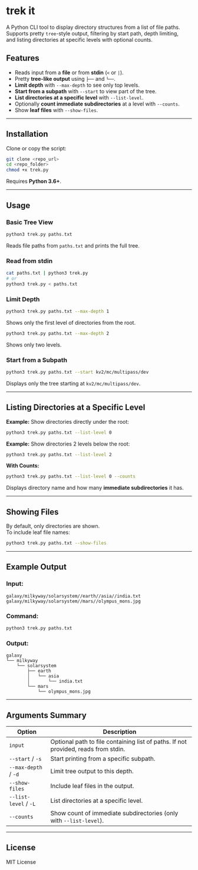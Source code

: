 # trek it

A Python CLI tool to display directory structures from a list of file paths.  
Supports pretty `tree`-style output, filtering by start path, depth limiting,  
and listing directories at specific levels with optional counts.

## Features
- Reads input from a **file** or from **stdin** (`<` or `|`).
- Pretty **tree-like output** using `├──` and `└──`.
- **Limit depth** with `--max-depth` to see only top levels.
- **Start from a subpath** with `--start` to view part of the tree.
- **List directories at a specific level** with `--list-level`.
- Optionally **count immediate subdirectories** at a level with `--counts`.
- Show **leaf files** with `--show-files`.

---

## Installation
Clone or copy the script:
```bash
git clone <repo_url>
cd <repo_folder>
chmod +x trek.py
```

Requires **Python 3.6+**.

---

## Usage

### Basic Tree View
```bash
python3 trek.py paths.txt
```
Reads file paths from `paths.txt` and prints the full tree.

### Read from stdin
```bash
cat paths.txt | python3 trek.py
# or
python3 trek.py < paths.txt
```

### Limit Depth
```bash
python3 trek.py paths.txt --max-depth 1
```
Shows only the first level of directories from the root.

```bash
python3 trek.py paths.txt --max-depth 2
```
Shows only two levels.

### Start from a Subpath
```bash
python3 trek.py paths.txt --start kv2/mc/multipass/dev
```
Displays only the tree starting at `kv2/mc/multipass/dev`.

---

## Listing Directories at a Specific Level

**Example:** Show directories directly under the root:
```bash
python3 trek.py paths.txt --list-level 0
```

**Example:** Show directories 2 levels below the root:
```bash
python3 trek.py paths.txt --list-level 2
```

**With Counts:**
```bash
python3 trek.py paths.txt --list-level 0 --counts
```
Displays directory name and how many **immediate subdirectories** it has.

---

## Showing Files
By default, only directories are shown.  
To include leaf file names:
```bash
python3 trek.py paths.txt --show-files
```

---

## Example Output

### Input:
```
galaxy/milkyway/solarsystem//earth//asia//india.txt
galaxy/milkyway/solarsystem//mars//olympus_mons.jpg
```

### Command:
```bash
python3 trek.py paths.txt
```

### Output:
```
galaxy
└── milkyway
    └── solarsystem
        ├── earth
        │   └── asia
        │       └── india.txt
        └── mars
            └── olympus_mons.jpg
```

---

## Arguments Summary
| Option | Description |
|--------|-------------|
| `input` | Optional path to file containing list of paths. If not provided, reads from stdin. |
| `--start` / `-s` | Start printing from a specific subpath. |
| `--max-depth` / `-d` | Limit tree output to this depth. |
| `--show-files` | Include leaf files in the output. |
| `--list-level` / `-L` | List directories at a specific level. |
| `--counts` | Show count of immediate subdirectories (only with `--list-level`). |

---

## License
MIT License
